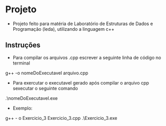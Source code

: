 # Projeto
- Projeto feito para matéria de Laboratório de Estruturas de Dados e Programação (leda), utilizando a linguagem c++

## Instruções

- Para compilar os arquivos .cpp escrever a seguinte linha de código no terminal

g++ -o nomeDoExecutavel arquivo.cpp

- Para exercutar o executavel gerado após compilar o arquivo cpp sexecutar o seguinte comando

.\nomeDoExecutavel.exe

- Exemplo:

g++ - o Exercicio_3 Exercicio_3.cpp
.\Exercicio_3.exe
